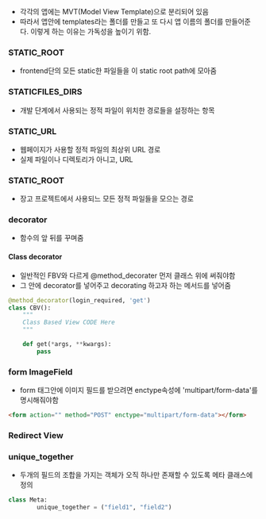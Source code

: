 - 각각의 앱에는 MVT(Model View Template)으로 분리되어 있음
- 따라서 앱안에 templates라는 폴더를 만들고 또 다시 앱 이름의 폴더를 만들어준다. 이렇게 하는 이유는 가독성을 높이기 위함.

### STATIC_ROOT

- frontend단의 모든 static한 파일들을 이 static root path에 모아줌

### STATICFILES_DIRS

- 개발 단계에서 사용되는 정적 파일이 위치한 경로들을 설정하는 항목

### STATIC_URL

- 웹페이지가 사용할 정적 파일의 최상위 URL 경로
- 실제 파일이나 디렉토리가 아니고, URL

### STATIC_ROOT

- 장고 프로젝트에서 사용되느 모든 정적 파일들을 모으는 경로

### decorator

- 함수의 앞 뒤를 꾸며줌

#### Class decorator

- 일반적인 FBV와 다르게 @method_decorater 먼저 클래스 위에 써줘야함
- 그 안에 decorator를 넣어주고 decorating 하고자 하는 메서드를 넣어줌

```python
@method_decorator(login_required, 'get')
class CBV():
    """
    Class Based View CODE Here
    """

    def get(*args, **kwargs):
        pass
```

### form ImageField

- form 태그안에 이미지 필드를 받으려면 enctype속성에 'multipart/form-data'를 명시해줘야함

```html
<form action="" method="POST" enctype="multipart/form-data"></form>
```

### Redirect View

### unique_together

- 두개의 필드의 조합을 가지는 객체가 오직 하나만 존재할 수 있도록 메타 클래스에 정의

```python
class Meta:
        unique_together = ("field1", "field2")
```
